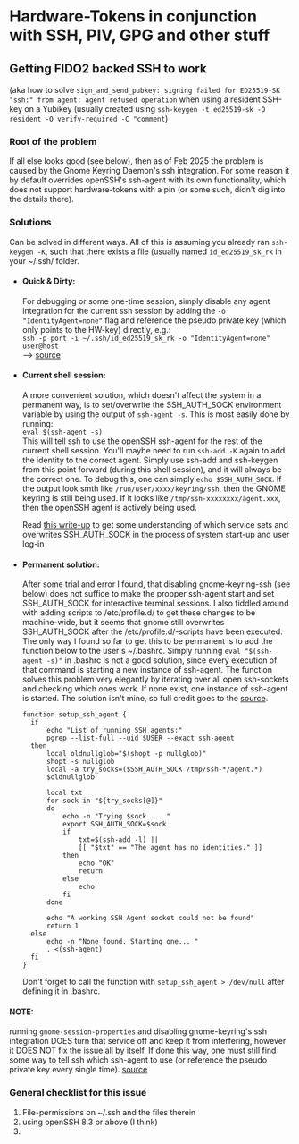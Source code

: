 # Hardware-Tokens in conjunction with SSH, PIV, GPG and other stuff

## Getting FIDO2 backed SSH to work
(aka how to solve `sign_and_send_pubkey: signing failed for ED25519-SK "ssh:" from agent: agent refused operation` when using a resident SSH-key on a Yubikey (usually created using `ssh-keygen -t ed25519-sk -O resident -O verify-required -C "comment`)

### Root of the problem
If all else looks good (see below), then as of Feb 2025 the problem is caused by the Gnome Keyring Daemon's ssh integration. For some reason it by default overrides openSSH's ssh-agent with its own functionality, which does not support hardware-tokens with a pin (or some such, didn't dig into the details there). 

### Solutions
Can be solved in different ways. All of this is assuming you already ran `ssh-keygen -K`, such that there exists a file (usually named `id_ed25519_sk_rk` in your ~/.ssh/ folder.

- #### Quick & Dirty:   
   For debugging or some one-time session, simply disable any agent integration for the current ssh session by adding the `-o "IdentityAgent=none"` flag and reference the pseudo private key (which only points to the HW-key) directly, e.g.:  
   ```ssh -p port -i ~/.ssh/id_ed25519_sk_rk -o "IdentityAgent=none" user@host```  
   --> [source](https://www.reddit.com/r/yubikey/comments/wip57i/comment/ijfw8bg/?utm_source=share&utm_medium=web3x&utm_name=web3xcss&utm_term=1&utm_content=share_button)
  
- #### Current shell session:
   A more convenient solution, which doesn't affect the system in a permanent way, is to set/overwrite the SSH_AUTH_SOCK environment variable by using the output of `ssh-agent -s`. This is most easily done by running:  
   ```eval $(ssh-agent -s)```   
   This will tell ssh to use the openSSH ssh-agent for the rest of the current shell session. You'll maybe need to run `ssh-add -K` again to add the identity to the correct agent. Simply use ssh-add and ssh-keygen from this point forward (during this shell session), and it will always be the correct one. To debug this, one can simply `echo $SSH_AUTH_SOCK`. If the output look smth like `/run/user/xxxx/keyring/ssh`, then the GNOME keyring is still being used. If it looks like `/tmp/ssh-xxxxxxxx/agent.xxx`, then the openSSH agent is actively being used.

  Read [this write-up](https://unix.stackexchange.com/a/338200) to get some understanding of which service sets and overwrites SSH_AUTH_SOCK in the process of system start-up and user log-in

- #### Permanent solution:
  After some trial and error I found, that disabling gnome-keyring-ssh (see below) does not suffice to make the propper ssh-agent start and set SSH_AUTH_SOCK for interactive terminal sessions. I also fiddled around with adding scripts to /etc/profile.d/ to get these changes to be machine-wide, but it seems that gnome still overwrites SSH_AUTH_SOCK after the /etc/profile.d/-scripts have been executed. The only way I found so far to get this to be permanent is to add the function below to the user's ~/.bashrc. Simply running `eval "$(ssh-agent -s)"` in .bashrc is not a good solution, since every execution of that command is starting a new instance of ssh-agent. The function solves this problem very elegantly by iterating over all open ssh-sockets and checking which ones work. If none exist, one instance of ssh-agent is started. The solution isn't mine, so full credit goes to the [source](https://gist.github.com/tomquisel/303fc37d0e854d59b672?permalink_comment_id=4061996#gistcomment-4061996).   
  ```
  function setup_ssh_agent {
	if
		echo "List of running SSH agents:"
		pgrep --list-full --uid $USER --exact ssh-agent
	then
		local oldnullglob="$(shopt -p nullglob)"
		shopt -s nullglob
		local -a try_socks=($SSH_AUTH_SOCK /tmp/ssh-*/agent.*)
		$oldnullglob

		local txt
		for sock in "${try_socks[@]}"
		do
			echo -n "Trying $sock ... "
			export SSH_AUTH_SOCK=$sock
			if
				txt=$(ssh-add -l) ||
				[[ "$txt" == "The agent has no identities." ]]
			then
				echo "OK"
				return
			else
				echo
			fi
		done

		echo "A working SSH Agent socket could not be found"
		return 1
	else
		echo -n "None found. Starting one... "
		. <(ssh-agent)
	fi
  }
  ```

  Don't forget to call the function with `setup_ssh_agent > /dev/null` after defining it in .bashrc.

#### NOTE:
running `gnome-session-properties` and disabling gnome-keyring's ssh integration DOES turn that service off and keep it from interfering, however it DOES NOT fix the issue all by itself. If done this way, one must still find some way to tell ssh which ssh-agent to use (or reference the pseudo private key every single time). 
[source](https://wiki.gnome.org/Projects/GnomeKeyring/Ssh)


### General checklist for this issue
1. File-permissions on ~/.ssh and the files therein
2. using openSSH 8.3 or above (I think)
3. 
